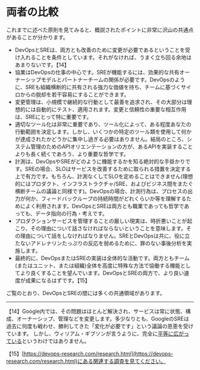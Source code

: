 # 両者の比較

これまでに述べた原則を見てみると、概説されたポイントに非常に沢山の共通点があることが分かります。

* DevOpsとSREは、両方とも改善のために変更が必要であるということを受け入れることを条件としています。それがなければ、うまく立ち回る余地はあまりないです。【14】
* 協業はDevOpsの仕事の中心です。SREが機能するには、効果的な共有オーナーシップモデルとパートナーチームの関係が必要です。DevOpsのように、SREも組織横断的に共有される強力な価値を持ち、チームに基づくサイロからの脱却を若干容易にすることができます。
* 変更管理は、小規模で継続的な行動として最善を追求され、その大部分は理想的には自動的にテスト、適用されます。変更と信頼性の重要な相互作用は、SREにとって特に重要です。
* 適切なツール化は非常に重要であり、ツール化によって、ある程度あなたの行動範囲を決定します。しかし、いくつかの特定のツール類を使用して何かが達成されたかどうかに集中し過ぎる必要はありません。結局のところ、システム管理のためのAPIオリエンテーションの方が、あるAPIを実装することよりも長く続くであろう、より重要な哲学です。
* 計測は、DevOpsやSREがどのように機能するかを知る絶対的な手掛かりです。SREの場合、SLOはサービスを改善するために取られる措置を決定する上で有力です。もちろん、計測なくしてSLOを定めることはできません(理想的にはプロダクト、インフラストラクチャ/SRE、およびビジネス間をまたぐ横断チームの議論と同様です)。DevOpsの場合、計測行為は、プロセスの出力が何か、フィードバックループの持続時間がどれくらいか等を理解するためによく利用されます。DevOpsとSREは両方とも職業であっても哲学であっても、データ指向の行為・考えです。
* プロダクションサービスを管理することの厳しい現実は、時折悪いことが起こり、その理由について話さなければならないということを意味します。その理由について話をしなければなりません。SREとDevOpsは共に、役に立たないアドレナリンたっぷりの反応を弱めるために、罪のない事後分析を実施します。
* 最終的に、DevOpsまたはSREの実装は全体的な活動です。両方ともチーム(またはユニット、または組織)全体を高度に特殊な方法で協働する機能としてより良くすることを望んでいます。DevOpsとSREの両方で、より良い速度が成果になるはずです。【15】

ご覧のとおり、DevOpsとSREの間には多くの共通領域があります。

----------
【14】Google内では、その問題はほとんど解決され、サービスは常に状態、構成、オーナーシップ、管理などを変更します。多少なりとも、GoogleのSREは過去に何度も戦わせ、勝利してきた「変化が必要です」という議論の恩恵を受けています。 しかし、ウィリアム・ギブソンが言うように、完全に[平等に広がっている](http://bit.ly/2J1qnFf)というわけではありません。

【15】[https://devops-research.com/research.html](https://devops-research.com/research.html)にある関連する調査を見てください。
